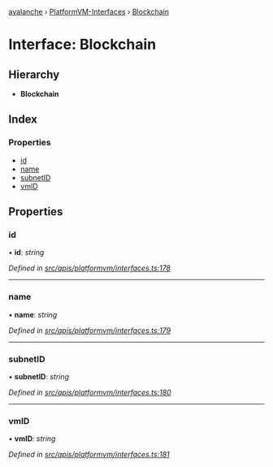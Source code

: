 [avalanche](../README.md) › [PlatformVM-Interfaces](../modules/platformvm_interfaces.md) › [Blockchain](platformvm_interfaces.blockchain.md)

# Interface: Blockchain

## Hierarchy

* **Blockchain**

## Index

### Properties

* [id](platformvm_interfaces.blockchain.md#id)
* [name](platformvm_interfaces.blockchain.md#name)
* [subnetID](platformvm_interfaces.blockchain.md#subnetid)
* [vmID](platformvm_interfaces.blockchain.md#vmid)

## Properties

###  id

• **id**: *string*

*Defined in [src/apis/platformvm/interfaces.ts:178](https://github.com/ava-labs/avalanchejs/blob/62a14d4/src/apis/platformvm/interfaces.ts#L178)*

___

###  name

• **name**: *string*

*Defined in [src/apis/platformvm/interfaces.ts:179](https://github.com/ava-labs/avalanchejs/blob/62a14d4/src/apis/platformvm/interfaces.ts#L179)*

___

###  subnetID

• **subnetID**: *string*

*Defined in [src/apis/platformvm/interfaces.ts:180](https://github.com/ava-labs/avalanchejs/blob/62a14d4/src/apis/platformvm/interfaces.ts#L180)*

___

###  vmID

• **vmID**: *string*

*Defined in [src/apis/platformvm/interfaces.ts:181](https://github.com/ava-labs/avalanchejs/blob/62a14d4/src/apis/platformvm/interfaces.ts#L181)*
